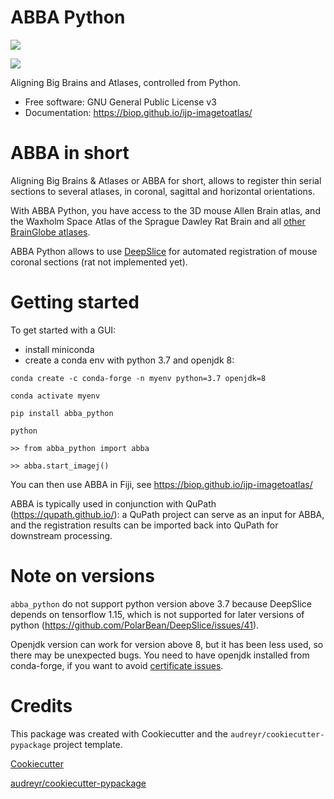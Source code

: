 
# ABBA Python

[![](https://img.shields.io/pypi/v/abba_python.svg)](https://pypi.python.org/pypi/abba_python)

[![](https://img.shields.io/travis/nicoKiaru/abba_python.svg)](https://travis-ci.com/nicoKiaru/abba_python)

Aligning Big Brains and Atlases, controlled from Python.

* Free software: GNU General Public License v3
* Documentation: https://biop.github.io/ijp-imagetoatlas/

# ABBA in short

Aligning Big Brains & Atlases or ABBA for short, allows to register thin serial sections to several atlases, in coronal, sagittal and horizontal orientations.

With ABBA Python, you have access to the 3D mouse Allen Brain atlas, and the Waxholm Space Atlas of the Sprague Dawley Rat Brain and all [other BrainGlobe atlases](https://brainglobe.info/documentation/bg-atlasapi/usage/atlas-details.html).

ABBA Python allows to use [DeepSlice](https://pypi.org/project/DeepSlice/) for automated registration of mouse coronal sections (rat not implemented yet).

# Getting started

To get started with a GUI:
- install miniconda
- create a conda env with python 3.7 and openjdk 8:

```
conda create -c conda-forge -n myenv python=3.7 openjdk=8

conda activate myenv

pip install abba_python

python

>> from abba_python import abba

>> abba.start_imagej()
```

You can then use ABBA in Fiji, see https://biop.github.io/ijp-imagetoatlas/

ABBA is typically used in conjunction with QuPath (https://qupath.github.io/): a QuPath project can serve as an input for ABBA, and the registration results can be imported back into QuPath for downstream processing.

# Note on versions

`abba_python` do not support python version above 3.7 because DeepSlice depends on tensorflow 1.15, which is not supported for later versions of python (https://github.com/PolarBean/DeepSlice/issues/41).

Openjdk version can work for version above 8, but it has been less used, so there may be unexpected bugs. You need to have openjdk installed from conda-forge, if you want to avoid [certificate issues](https://pyimagej.readthedocs.io/en/latest/Troubleshooting.html#unable-to-find-valid-certification-path).

# Credits

This package was created with Cookiecutter and the `audreyr/cookiecutter-pypackage` project template.

[Cookiecutter](https://github.com/audreyr/cookiecutter)

[audreyr/cookiecutter-pypackage](https://github.com/audreyr/cookiecutter-pypackage)

